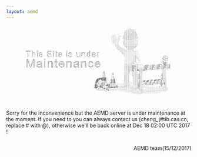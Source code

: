 ```yaml
---
layout: aemd
---
```

<pre style="font: 4px/2px monospace; color: black; background:none ;">
                                                                                                                                                                                                       
                                                                                                                                                                                                       
                                                                                                                                                                                                       
                                                                                                                                                                                                       
                                                                                                                                          `.,`                                                         
                                                                                                                                        `,,:,,,,                                                       
                                                                                                                                       .,.,,,,,:,`                                                     
                                                                                                                                      .,,,,,,,,,,,`                                                    
                                                                                                                                     `:,,,,,,,,,,,,                                                    
                                                                                                                                     ,:,,::,,.,::,,                                                    
                                                                                                                                     :::,::,,,:::::.                                                   
                                                                                                                                     :::,:::,,:::::,                                                   
                                                                                                                        `..         `:::::::,,::::::                                                   
                                                                                                                       `.,,`   `.   ,::::;;:::::::::                                                   
                                                                                                                       ,,,..  `.,   ,::::;;:::::::::`                                                  
                                                                                                                       ,....` ..:   :::;:;;:::::::::.                                                  
                                                                                                                       ...... .,.  `::;::;;::::;:::,:                                                  
                                                                                                                       ...... .,.  :::::::::::,,,:;:.                                                  
                                                                                                                       ........,.  `:::;;;;;;;:::,,.`                                                  
                                                                                                                       ...,,,..,`   ,::::::::::,,,..`                                                  
                                                                                                                       ..,,....,    ,,,::::::,,,,....                                                  
                                                                                                                       .,.,...,:    ,,,,,,,,,,,,,....                                                  
                                                                                                                        ,.....,     ,,,,,,,,,,,,.....                                                  
                                                                                                                        ......:    `,,,,,,,,,,,,,....                                                  
                                                                                                                         .....,     ,,,,,,,,,,,,,,,,.                                                  
                                                                                                                         `...,,     ,,,,,,,,,,,,,,,,,                                                  
                                                                                                                          ,,.,,.    .,,,,,,,,,,,,,,,.                                                  
                                                                                                                           ,,,,,     ,,,,,,,,,,,,,,,                                                   
                                                                                                                           `,,,,,    .,,,,,,,,,,,,,,                                                   
                                                                                                                            ,,,,,,    :::::::::::::                                                    
                                                                                                                             ,,,,,,`   :::::::::::`                                                    
                                                                                                                             ,,,,,,,,   :::::::::`                                                     
                                                                                                                             `,,,,,,,,,  :::::::`                                                      
                                                                                                                              .,,,,,.,,,::::::,,                                                       
                      ,,,:,, ,     ,            ,`   ,              ,                         ,                                `,,,,,.,,,,,,,..,,.`                                                    
                      ++++++ +    `+          ,++++  +  +           +                         +                                 `,,,...............`                                                   
                        '`   +                +   +     +                                     +                                  `,,,..............``                                                  
                        ;.   +++' `+ .++'     +`  ,  + ;++ :++;     +  +++     +` ;, ++++  ,+++  :++;  ++'                        .,,..............``                                                  
                        ;.   +``+ `+ +` +     ,+++   +  +  +  '     + :; +     +` :, +; +` +``+ `+` +  +                           ,,,..............`                                                  
                        ;.   +  + `+ ;+;        .++  +  +  ++++`    + .+'`     '` :, +  '. +  + `++++` +                            ,,..............``                                                 
                        ;.   +  + `+  :++     +   :: +  + `+:::`    +  .++,    +` ;, +  '. +  + `+:::` +                             ,...........,,.``                                                 
                        ;.   +  + `+ +  '.    +`  ': +  +  +  '.    + +` .;    '. +, +  '. +` + `+  +` +                             ...........,,,..`                            ,;;`                 
                        ;`   +  +  + '+++     :++'+  +  ++ +++'     + ,+++     ,+++, '  '. '++'  ++++  +                              ..........,,:,.``                          ;.::,                 
                        ,`   ,  ,  ,  `,        ,.   ,  `.  ..      ,   ,       `..` ,  ,`  .`,   ..   ,                              ..........,:;,..`                         `;:,,',                
                                                                               `                                                      ..........,::,,.`                         ;:'`,:,                
                                                                                                                                      ..........,:: ,.`                         +;';;;'                
                       ++     ++           +`           +                                                                             .........,,:: `,`                         '++''''                
                       ++`    ++          `+`          '+                                                                             .........,,::  ,.`                        ;:';';:                
                       ++;   :++                       '+            `                                                               `........,,,::  `.`                        `':::'`                
                       +;+   +'+   :+++'   +`  +`+++  :+++  `+++:   +:+++    '+++:  ;+;+++    +++;  `;+++                            `........,,,::`  .`                        :+''',                 
                       +`+   +.+  `++:++`  +`  ++''+; :+++  '+;++`  +++;++  ;++;'+  ;++;++`  ++;++` .++;++                           `.......,,,,::.                            '++++;                 
                       +`+. `+`+  ,+   +,  +`  +;  ++  '+  ,+   ''  +'  '+  ++  .+  ;+   +, `+.  +, ++  `'`                          ..,.....,,,,: ```                          '++++,                 
                       +`'' ;+`+     ,++;  +`  +`  ++  '+  ;++++++  +:  ;+     :++  ;+   +: :+      ++++++,                          .,,,,,,,,,,` ..,`                          '++++.``,`             
                       +`,+ +,`+   +++++;  +`  +   ++  '+  ;++++++  +,  ;+  .+++++  ;+   +: ;+      ++++++:                          .,,,,,,,,,``..::```````        ,:':  .;+++:::#++;::::             
                       +` +`+ `+  ''.  +;  +`  +   ++  '+  :+   .   +,  ;+  ++` `+  ;+   +: ,+   +, ++   .                           .,,,,,,,,,,:::,.``````.,++++,::'+++:::+++':::+++:::+,             
                       +` +'+ `+  ++  ,+; `+`  +   ++  '+  `+:  ++  +,  ;+  +:  '+  ;+   +:  +, .+` ++  ,+`                          .,,,,,,,,++++:::``````.;+++':::+++':::+++:::'+++:::+,             
                       +` '+' `+  :+++++'  +`  +   ++  ;++  '++'+   +,  ;+  ++++++  ;+   +:  +++++  `+++++                           .,::::,,,++++::;......:;+++::::+++:::;+++:::+++;::;+.             
                       +` `+` `+   '++ ++  +`  +`  ++   ++`  '++`   +,  ;+   ++' +: ;+   +:   '+'     ++'                            .,:::::::+++'::;,.....'++++:::'+++:::+++':::+++:::++.             
                                                                                                                                     .,:::::::+++:::;,,,,,:;+++':::+++':::+++:::'++':::++.             
                                                                                                                                     .,,::;;:,+++:::',,,,,';++#::::+++:::'+++:::++;::,:,`              
                                                                                                                                     .,,:::;:,++'::;#,,,,;;++++:::'+++:::':,`   '',,                   
                                                                                                                                     .,,:::;:,++::::##::';;#+;,`                '',,                   
                                                                                                              :                      .,,::::`,:#::::` +;;,                      '',,                   
                                                                                                             .+                      .,,,::;  ,:,::,. '::,                      '',,                   
                                                                                                             '+.        ,            .,,,:::  ,,,:,:. '::,                      '',,`                  
                                                                                                             ++;       `+            .,,,::,  :,,:,,,.'::,                      +',,`                  
                                                                                                             ,::       :+,           ,,,,::`  ,,,,,,,,+,,,                     .+',,`                  
                                                                                                             ,:;       '+'           ,,,,::   ,,,,,,,:+,,,                     :+',,`                  
                                                                                                             ,::       :''           ,,,,::   ,,,,,,,:+,,,                     ;+',,.                  
                                                                                                            `::;`      ,:;           ,,,,::   `,,,,,,;+,,,                     '+',,.                  
                                                                                                            ,::;,      ,:;           ,,,,::    ,,,,,,;+,,,                     ;+',,,                  
                                                                                                          `'+#+++     `,:;.          ,,,,::    ,,,,,,;+:,,                     ;+',,,                  
                                                                                                       .+#####+##     ,,:;:          ,,,,::    ,,,,,,;+:,,                     '+':,,                  
                                                                                                      +#######+##     ;::;+          ,,,,::    ,,,,,,'+:,,              ```;+::'+':,,                  
                                                                                                     ;###+'+####+.    ++++#          ,,,,::    ,,,,,,'':,,     `,`.'+:.:+#'+#++++;;,,                  
                                                                                                     +##+,,,#++##;    ++++#`         ,,,,::    ,,,,,:'+:,,,++,:+#''+#''##+'#',:+'::,,                  
                                                                                                     ###:,..,;;;;;   `++++#.        `,,,,::    .,,,,:'+:,,'##'+##'++::'+;,'+;,'+;,',,                  
                                                                                                     ##:,....:;;';   ,++++#;        `.,,,::    .,,,,:'+;,,'',,++,,++,,++,,++,,++,,+,,                  
                                                                                                    .#+:,,..++';''   ;#+++#'        ...,,:,````.,,,,:++;,,':,;+',:++,,++,,++,,++,,+,,                  
                                                                                                    ;#'::,.++++;'':``;::::;'`     ....,,,,:.```.,,,,;++;,,;,:++:,'+;,:+',:++,:+++ #,,                  
                                                                                                    +#;;:,'+++++''+++;::::;'``````....,,,,,,.``...,,;++;,,;,,++,,++:,+;`````  +++ +,,                  
                                                                                                    ##'';:++++',+##+#;;:::;',.```....,,,,::,.......,;++;,::,:':`.``````````` `'+' ',,`                 
                                                                                                    ###+';#+++...##++';:::;;++...,,.,,,::;:,...,...,;++:,,,....``````````````.'+; ',,`                 
                                                                                                    ##,#++#++',..,,+#';:::;;#+:..,:,,::;;,,,,.,....,;++,,,,............`...`.:'':`;,,.                 
                                                                                                   ,###  +###;:,..,++####+#+++'...::;::,,,,,,,,...,,;'+,,,,..................:'',.::,.                 
                                                                                                   :###:;;:'#';:,:++++++++++++'.............,,,,,,,:'+',,,,...................,,,.:::,                 
                                                                                                    .,,:::::;:#+;++',,.......................,,::,::''+,,,,.......................,:,,`                
                                                                                                     `..,,,,:::;'#+''.....`..```.`.............,,:::''+,,:,.......................,:,:`                
                                                                                                      ``.......,,:;#,.``````````````````...........,,,,,::,,.......................:,.`                
                                                                                                       ````````...`````````````````````````..........,..::,..............``````````.``                 
                                                                                                             `  `` `    `      ```````````````.........,:,:........```````````````````                 
                                                                                                                                    ```````````........,:,:...``.```````````````````                   
                                                                                                                                        `````````````......````````````````````                        
                                                                                                                                             ``````````````````````````````                            
                                                                                                                                                 ````````` `                                           
                                                                                                                                                      `                                                
                                                                                                                                                                                                       
                                                                                                                                                                                                       
                                                                                                                                                                                                       
                                                                                                                                                                                                       
                                                                                                                                                                                                       
                                                                                                                                                                                                       
                                                                                                                                                                                                       
                                                                                                                                                                                                       
                                                                                                                                                                                                       
                                                                                                                                                                                                       
                                                                                                                                                                                                       
                                                                                                                                                                                                       
</pre>


Sorry for the inconvenience but the AEMD server is under maintenance at the moment. If you need to you can always contact us (cheng_j#tib.cas.cn, replace # with @), otherwise we'll be back online at Dec 18 02:00 UTC 2017
!

<p style="float: right">
AEMD team(15/12/2017)
</p>
